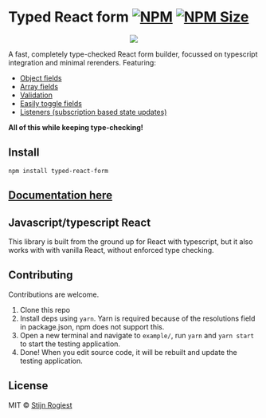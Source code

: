 # Typed React form [![NPM](https://img.shields.io/npm/v/typed-react-form.svg)](https://www.npmjs.com/package/typed-react-form) [![NPM Size](https://img.shields.io/bundlephobia/minzip/typed-react-form)](https://bundlephobia.com/result?p=typed-react-form)


<p align="center" width="100%">
    <img src="https://github.com/CodeStix/typed-react-form/raw/master/docs/images/thumbextrasmall.png"> 
</p>

A fast, completely type-checked React form builder, focussed on typescript integration and minimal rerenders. Featuring:

- [Object fields](https://codestix.github.io/typed-react-form/advanced/Object-fields)
- [Array fields](https://codestix.github.io/typed-react-form/advanced/Array-fields)
- [Validation](https://codestix.github.io/typed-react-form/validation)
- [Easily toggle fields](https://codestix.github.io/typed-react-form/advanced/Toggling-a-field)
- [Listeners (subscription based state updates)](https://codestix.github.io/typed-react-form/reference/useListener)

**All of this while keeping type-checking!**

## Install

```  
npm install typed-react-form
```

## [Documentation here](https://codestix.github.io/typed-react-form/)

## Javascript/typescript React

This library is built from the ground up for React with typescript, but it also works with with vanilla React, without enforced type checking.

## Contributing

Contributions are welcome.

1. Clone this repo
2. Install deps using `yarn`. Yarn is required because of the resolutions field in package.json, npm does not support this.
3. Open a new terminal and navigate to `example/`, run `yarn` and `yarn start` to start the testing application.
4. Done! When you edit source code, it will be rebuilt and update the testing application.

## License

MIT © [Stijn Rogiest](https://github.com/CodeStix)
